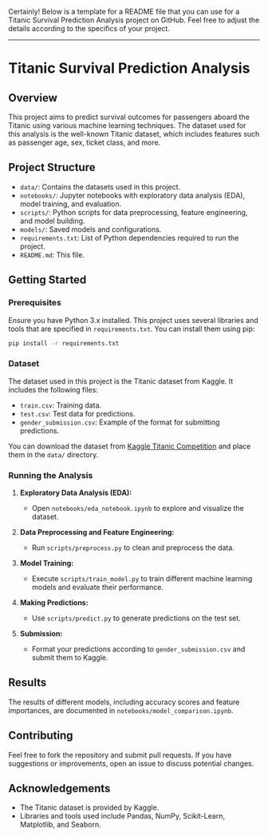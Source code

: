 Certainly! Below is a template for a README file that you can use for a Titanic Survival Prediction Analysis project on GitHub. Feel free to adjust the details according to the specifics of your project.

---

# Titanic Survival Prediction Analysis

## Overview

This project aims to predict survival outcomes for passengers aboard the Titanic using various machine learning techniques. The dataset used for this analysis is the well-known Titanic dataset, which includes features such as passenger age, sex, ticket class, and more.

## Project Structure

- `data/`: Contains the datasets used in this project.
- `notebooks/`: Jupyter notebooks with exploratory data analysis (EDA), model training, and evaluation.
- `scripts/`: Python scripts for data preprocessing, feature engineering, and model building.
- `models/`: Saved models and configurations.
- `requirements.txt`: List of Python dependencies required to run the project.
- `README.md`: This file.

## Getting Started

### Prerequisites

Ensure you have Python 3.x installed. This project uses several libraries and tools that are specified in `requirements.txt`. You can install them using pip:

```bash
pip install -r requirements.txt
```

### Dataset

The dataset used in this project is the Titanic dataset from Kaggle. It includes the following files:
- `train.csv`: Training data.
- `test.csv`: Test data for predictions.
- `gender_submission.csv`: Example of the format for submitting predictions.

You can download the dataset from [Kaggle Titanic Competition](https://www.kaggle.com/c/titanic/data) and place them in the `data/` directory.

### Running the Analysis

1. **Exploratory Data Analysis (EDA):**
   - Open `notebooks/eda_notebook.ipynb` to explore and visualize the dataset.

2. **Data Preprocessing and Feature Engineering:**
   - Run `scripts/preprocess.py` to clean and preprocess the data.

3. **Model Training:**
   - Execute `scripts/train_model.py` to train different machine learning models and evaluate their performance.

4. **Making Predictions:**
   - Use `scripts/predict.py` to generate predictions on the test set.

5. **Submission:**
   - Format your predictions according to `gender_submission.csv` and submit them to Kaggle.

## Results

The results of different models, including accuracy scores and feature importances, are documented in `notebooks/model_comparison.ipynb`.

## Contributing

Feel free to fork the repository and submit pull requests. If you have suggestions or improvements, open an issue to discuss potential changes.

## Acknowledgements

- The Titanic dataset is provided by Kaggle.
- Libraries and tools used include Pandas, NumPy, Scikit-Learn, Matplotlib, and Seaborn.

